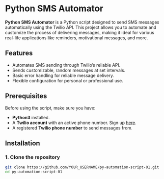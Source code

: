 # Python SMS Automator

**Python SMS Automator** is a Python script designed to send SMS messages automatically using the Twilio API. This project allows you to automate and customize the process of delivering messages, making it ideal for various real-life applications like reminders, motivational messages, and more.

## Features

- Automates SMS sending through Twilio’s reliable API.
- Sends customizable, random messages at set intervals.
- Basic error handling for reliable message delivery.
- Flexible configuration for personal or professional use.

## Prerequisites

Before using the script, make sure you have:

- **Python3** installed.
- A **Twilio account** with an active phone number. Sign up [here](https://www.twilio.com/).
- A registered **Twilio phone number** to send messages from.

## Installation

### 1. Clone the repository
```bash
git clone https://github.com/YOUR_USERNAME/py-automation-script-01.git
cd py-automation-script-01

